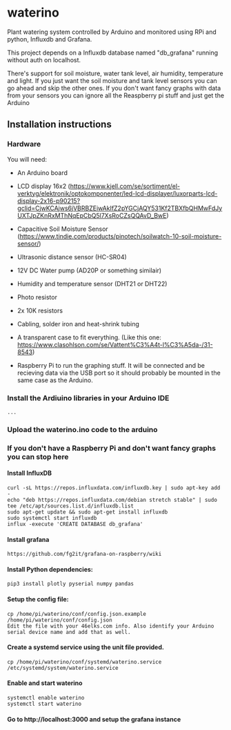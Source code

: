 # waterino
Plant watering system controlled by Arduino and monitored using RPi and python, Influxdb and Grafana.

This project depends on a Influxdb database named "db_grafana" running without auth on localhost.

There's support for soil moisture, water tank level, air humidity, temperature and light. If you just want the soil moisture and tank level sensors you can go ahead and skip the other ones. If you don't want fancy graphs with data from your sensors you can ignore all the Reaspberry pi stuff and just get the Arduino

## Installation instructions

### Hardware

You will need:

* An Arduino board
* LCD display 16x2 (https://www.kjell.com/se/sortiment/el-verktyg/elektronik/optokomponenter/led-lcd-displayer/luxorparts-lcd-display-2x16-p90215?gclid=CjwKCAjws6jVBRBZEiwAkIfZ2pYGCjAQY531Kf2TBXfbQHMwFdJyUXTJpZKnRxMThNqEpCbQ5l7XsRoCZsQQAvD_BwE)
* Capacitive Soil Moisture Sensor (https://www.tindie.com/products/pinotech/soilwatch-10-soil-moisture-sensor/)
* Ultrasonic distance sensor (HC-SR04)
* 12V DC Water pump (AD20P or something similair)
* Humidity and temperature sensor (DHT21 or DHT22)
* Photo resistor
* 2x 10K resistors
* Cabling, solder iron and heat-shrink tubing
* A transparent case to fit everything. (Like this one: https://www.clasohlson.com/se/Vattent%C3%A4t-l%C3%A5da-/31-8543)

* Raspberry Pi to run the graphing stuff. It will be connected and be recieving data via the USB port so it should probably be mounted in the same case as the Arduino.


### Install the Ardiuino libraries in your Arduino IDE
```
...
```
### Upload the waterino.ino code to the arduino

### If you don't have a Raspberry Pi and don't want fancy graphs you can stop here ###
#### Install InfluxDB
```
curl -sL https://repos.influxdata.com/influxdb.key | sudo apt-key add -
echo "deb https://repos.influxdata.com/debian stretch stable" | sudo tee /etc/apt/sources.list.d/influxdb.list
sudo apt-get update && sudo apt-get install influxdb
sudo systemctl start influxdb
influx -execute 'CREATE DATABASE db_grafana'
```

#### Install grafana
```
https://github.com/fg2it/grafana-on-raspberry/wiki
```

#### Install Python dependencies:
```
pip3 install plotly pyserial numpy pandas
```
#### Setup the config file:
```
cp /home/pi/waterino/conf/config.json.example /home/pi/waterino/conf/config.json
Edit the file with your 46elks.com info. Also identify your Arduino serial device name and add that as well.
```

#### Create a systemd service using the unit file provided.
```
cp /home/pi/waterino/conf/systemd/waterino.service /etc/systemd/system/waterino.service
```
#### Enable and start waterino
```
systemctl enable waterino
systemctl start waterino
```

#### Go to http://localhost:3000 and setup the grafana instance
